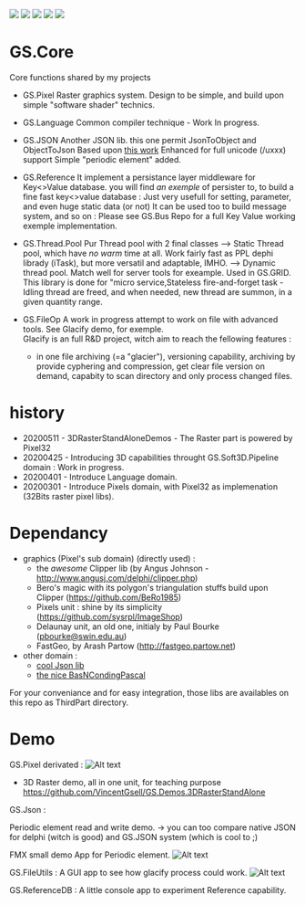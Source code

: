 [![](https://tokei.rs/b1/github/VincentGsell/GS.Core?category=code)](https://github.com//VincentGsell/GS.Core)
[![](https://tokei.rs/b1/github/VincentGsell/GS.Core?category=files)](https://github.com//VincentGsell/GS.Core)
[![](https://tokei.rs/b1/github/VincentGsell/GS.Core?category=lines)](https://github.com//VincentGsell/GS.Core)
[![](https://tokei.rs/b1/github/VincentGsell/GS.Core?category=blanks)](https://github.com//VincentGsell/GS.Core)
[![](https://tokei.rs/b1/github/VincentGsell/GS.Core?category=comments)](https://github.com//VincentGsell/GS.Core)

# GS.Core
  Core functions shared by my projects 

- GS.Pixel
  Raster graphics system. Design to be simple, and build upon simple "software shader" technics.
  
- GS.Language
  Common compiler technique - Work In progress.
  
- GS.JSON
  Another JSON lib. this one permit JsonToObject and ObjectToJson
  Based upon [this work](https://github.com/rilyu/json4delphi) 
  Enhanced for full unicode (/uxxx) support
  Simple "periodic element" added.
  
- GS.Reference
  It implement a persistance layer middleware for Key<>Value database.
  you will find *an exemple* of persister to, to build a fine  fast key<>value database : Just very usefull for setting, parameter, and even huge static data (or not)
  It can be used too to build message system, and so on : Please see GS.Bus Repo for a full Key Value working exemple implementation.
  
- GS.Thread.Pool
  Pur Thread pool with 2 final classes 
  --> Static Thread pool, which have *no warm* time at all. Work fairly fast as PPL dephi librady (iTask), but more versatil and adaptable, IMHO.
  --> Dynamic thread pool. Match well for server tools for exeample. Used in GS.GRID.
  This library is done for "micro service,Stateless fire-and-forget task - 
  Idling thread are freed, and when needed, new thread are summon, in a given quantity range.

- GS.FileOp
  A work in progress attempt to work on file with advanced tools. See Glacify demo, for exemple.	 
  Glacify is an full R&D project, witch aim to reach the fellowing features : 
  - in one file archiving (=a "glacier"), versioning capability, archiving by provide cyphering and compression, get clear file version   on demand, capabity to scan directory and only process changed files.

# history

- 20200511 - 3DRasterStandAloneDemos - The Raster part is powered by Pixel32
- 20200425 - Introducing 3D capabilities throught GS.Soft3D.Pipeline domain : Work in progress.
- 20200401 - Introduce Language domain.
- 20200301 - Introduce Pixels domain, with Pixel32 as implemenation (32Bits raster pixel libs).

# Dependancy

- graphics (Pixel's sub domain) (directly used) : 
  - the *awesome* Clipper lib (by Angus Johnson - http://www.angusj.com/delphi/clipper.php)
  - Bero's magic with its polygon's triangulation stuffs build upon Clipper (https://github.com/BeRo1985)
  - Pixels unit : shine by its simplicity (https://github.com/sysrpl/ImageShop)
  - Delaunay unit, an old one, initialy by Paul Bourke (pbourke@swin.edu.au)
  - FastGeo, by Arash Partow (http://fastgeo.partow.net)
- other domain : 
  - [cool Json lib](https://github.com/rilyu/json4delphi)     
  - [the nice BasNCondingPascal](https://github.com/Xor-el/BaseNcodingPascal)

For your conveniance and for easy integration, those libs are availables on this repo as ThirdPart directory.

# Demo

  GS.Pixel derivated : ![Alt text](/../master/Ressources/Pixel32Tease.png?raw=true "Pixel32 demos")
  
  - 3D Raster demo, all in one unit, for teaching purpose
  https://github.com/VincentGsell/GS.Demos.3DRasterStandAlone
  

  GS.Json : 
  
  Periodic element read and write demo.
  -> you can too compare native JSON for delphi (witch is good) and GS.JSON system (which is cool to ;)
  
  FMX small demo App for Periodic element. 
  ![Alt text](/../master/Ressources/fmxjsonperiodicdemo.png?raw=true "FMX JSON Demo")
 
  GS.FileUtils  :   A GUI app to see how glacify process could work.
  ![Alt text](/../master/Ressources/glacify.png?raw=true "Glacify RnD project")
  
  GS.ReferenceDB : A little console app to experiment Reference capability.
  
  
  
  
  
  
  
